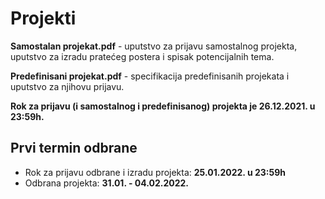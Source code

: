 # Projekti

**Samostalan projekat.pdf** - uputstvo za prijavu samostalnog projekta, uputstvo za izradu pratećeg postera i spisak potencijalnih tema.

**Predefinisani projekat.pdf** - specifikacija predefinisanih projekata i uputstvo za njihovu prijavu.

**Rok za prijavu (i samostalnog i predefinisanog) projekta je 26.12.2021. u 23:59h.**

## Prvi termin odbrane

- Rok za prijavu odbrane i izradu projekta: **25.01.2022. u 23:59h**  
- Odbrana projekta: **31.01. - 04.02.2022.**
